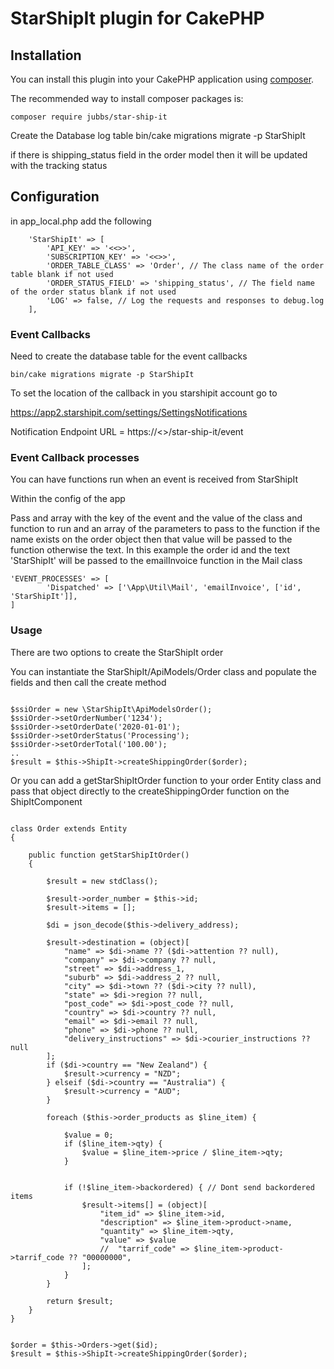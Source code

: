 # StarShipIt plugin for CakePHP

## Installation

You can install this plugin into your CakePHP application using [composer](https://getcomposer.org).

The recommended way to install composer packages is:

```
composer require jubbs/star-ship-it

```

Create the Database log table
bin/cake migrations migrate -p StarShipIt

if there is shipping_status field in the order model then it will be updated with the tracking status

## Configuration

in app_local.php add the following

```
    'StarShipIt' => [
        'API_KEY' => '<<>>',
        'SUBSCRIPTION_KEY' => '<<>>',
        'ORDER_TABLE_CLASS' => 'Order', // The class name of the order table blank if not used
        'ORDER_STATUS_FIELD' => 'shipping_status', // The field name of the order status blank if not used
        'LOG' => false, // Log the requests and responses to debug.log
    ],
```

### Event Callbacks

Need to create the database table for the event callbacks

```
bin/cake migrations migrate -p StarShipIt
```

To set the location of the callback in you starshipit account go to

https://app2.starshipit.com/settings/SettingsNotifications

Notification Endpoint URL = https://<<YourDomain>>/star-ship-it/event

### Event Callback processes

You can have functions run when an event is received from StarShipIt

Within the config of the app

Pass and array with the key of the event and the value of the class and function to run
and an array of the parameters to pass to the function if the name exists on the order object
then that value will be passed to the function otherwise the text.
In this example the order id and the text 'StarShipIt' will be passed to the emailInvoice function in the Mail class

```
'EVENT_PROCESSES' => [
        'Dispatched' => ['\App\Util\Mail', 'emailInvoice', ['id', 'StarShipIt']],
]

```

### Usage

There are two options to create the StarShipIt order

You can instantiate the StarShipIt/ApiModels/Order class and populate the fields and then call the create method

```

$ssiOrder = new \StarShipIt\ApiModelsOrder();
$ssiOrder->setOrderNumber('1234');
$ssiOrder->setOrderDate('2020-01-01');
$ssiOrder->setOrderStatus('Processing');
$ssiOrder->setOrderTotal('100.00');
..
$result = $this->ShipIt->createShippingOrder($order);

```

Or you can add a getStarShipItOrder function to your order Entity class and pass that object directly to the createShippingOrder function on the ShipItComponent

```

class Order extends Entity
{

    public function getStarShipItOrder()
    {

        $result = new stdClass();

        $result->order_number = $this->id;
        $result->items = [];

        $di = json_decode($this->delivery_address);

        $result->destination = (object)[
            "name" => $di->name ?? ($di->attention ?? null),
            "company" => $di->company ?? null,
            "street" => $di->address_1,
            "suburb" => $di->address_2 ?? null,
            "city" => $di->town ?? ($di->city ?? null),
            "state" => $di->region ?? null,
            "post_code" => $di->post_code ?? null,
            "country" => $di->country ?? null,
            "email" => $di->email ?? null,
            "phone" => $di->phone ?? null,
            "delivery_instructions" => $di->courier_instructions ?? null
        ];
        if ($di->country == "New Zealand") {
            $result->currency = "NZD";
        } elseif ($di->country == "Australia") {
            $result->currency = "AUD";
        }

        foreach ($this->order_products as $line_item) {

            $value = 0;
            if ($line_item->qty) {
                $value = $line_item->price / $line_item->qty;
            }


            if (!$line_item->backordered) { // Dont send backordered items
                $result->items[] = (object)[
                    "item_id" => $line_item->id,
                    "description" => $line_item->product->name,
                    "quantity" => $line_item->qty,
                    "value" => $value
                    //  "tarrif_code" => $line_item->product->tarrif_code ?? "00000000",
                ];
            }
        }

        return $result;
    }
}


$order = $this->Orders->get($id);
$result = $this->ShipIt->createShippingOrder($order);
```

```

```
